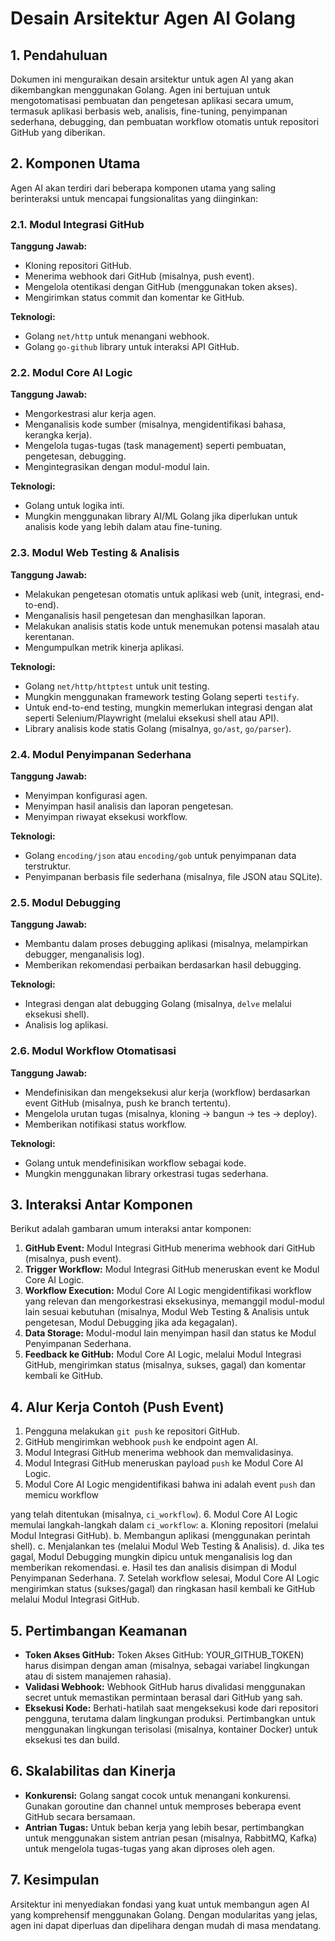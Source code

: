 # Desain Arsitektur Agen AI Golang

## 1. Pendahuluan

Dokumen ini menguraikan desain arsitektur untuk agen AI yang akan dikembangkan menggunakan Golang. Agen ini bertujuan untuk mengotomatisasi pembuatan dan pengetesan aplikasi secara umum, termasuk aplikasi berbasis web, analisis, fine-tuning, penyimpanan sederhana, debugging, dan pembuatan workflow otomatis untuk repositori GitHub yang diberikan.

## 2. Komponen Utama

Agen AI akan terdiri dari beberapa komponen utama yang saling berinteraksi untuk mencapai fungsionalitas yang diinginkan:

### 2.1. Modul Integrasi GitHub

**Tanggung Jawab:**
* Kloning repositori GitHub.
* Menerima webhook dari GitHub (misalnya, push event).
* Mengelola otentikasi dengan GitHub (menggunakan token akses).
* Mengirimkan status commit dan komentar ke GitHub.

**Teknologi:**
* Golang `net/http` untuk menangani webhook.
* Golang `go-github` library untuk interaksi API GitHub.

### 2.2. Modul Core AI Logic

**Tanggung Jawab:**
* Mengorkestrasi alur kerja agen.
* Menganalisis kode sumber (misalnya, mengidentifikasi bahasa, kerangka kerja).
* Mengelola tugas-tugas (task management) seperti pembuatan, pengetesan, debugging.
* Mengintegrasikan dengan modul-modul lain.

**Teknologi:**
* Golang untuk logika inti.
* Mungkin menggunakan library AI/ML Golang jika diperlukan untuk analisis kode yang lebih dalam atau fine-tuning.

### 2.3. Modul Web Testing & Analisis

**Tanggung Jawab:**
* Melakukan pengetesan otomatis untuk aplikasi web (unit, integrasi, end-to-end).
* Menganalisis hasil pengetesan dan menghasilkan laporan.
* Melakukan analisis statis kode untuk menemukan potensi masalah atau kerentanan.
* Mengumpulkan metrik kinerja aplikasi.

**Teknologi:**
* Golang `net/http/httptest` untuk unit testing.
* Mungkin menggunakan framework testing Golang seperti `testify`.
* Untuk end-to-end testing, mungkin memerlukan integrasi dengan alat seperti Selenium/Playwright (melalui eksekusi shell atau API).
* Library analisis kode statis Golang (misalnya, `go/ast`, `go/parser`).

### 2.4. Modul Penyimpanan Sederhana

**Tanggung Jawab:**
* Menyimpan konfigurasi agen.
* Menyimpan hasil analisis dan laporan pengetesan.
* Menyimpan riwayat eksekusi workflow.

**Teknologi:**
* Golang `encoding/json` atau `encoding/gob` untuk penyimpanan data terstruktur.
* Penyimpanan berbasis file sederhana (misalnya, file JSON atau SQLite).

### 2.5. Modul Debugging

**Tanggung Jawab:**
* Membantu dalam proses debugging aplikasi (misalnya, melampirkan debugger, menganalisis log).
* Memberikan rekomendasi perbaikan berdasarkan hasil debugging.

**Teknologi:**
* Integrasi dengan alat debugging Golang (misalnya, `delve` melalui eksekusi shell).
* Analisis log aplikasi.

### 2.6. Modul Workflow Otomatisasi

**Tanggung Jawab:**
* Mendefinisikan dan mengeksekusi alur kerja (workflow) berdasarkan event GitHub (misalnya, push ke branch tertentu).
* Mengelola urutan tugas (misalnya, kloning -> bangun -> tes -> deploy).
* Memberikan notifikasi status workflow.

**Teknologi:**
* Golang untuk mendefinisikan workflow sebagai kode.
* Mungkin menggunakan library orkestrasi tugas sederhana.

## 3. Interaksi Antar Komponen

Berikut adalah gambaran umum interaksi antar komponen:

1. **GitHub Event:** Modul Integrasi GitHub menerima webhook dari GitHub (misalnya, push event).
2. **Trigger Workflow:** Modul Integrasi GitHub meneruskan event ke Modul Core AI Logic.
3. **Workflow Execution:** Modul Core AI Logic mengidentifikasi workflow yang relevan dan mengorkestrasi eksekusinya, memanggil modul-modul lain sesuai kebutuhan (misalnya, Modul Web Testing & Analisis untuk pengetesan, Modul Debugging jika ada kegagalan).
4. **Data Storage:** Modul-modul lain menyimpan hasil dan status ke Modul Penyimpanan Sederhana.
5. **Feedback ke GitHub:** Modul Core AI Logic, melalui Modul Integrasi GitHub, mengirimkan status (misalnya, sukses, gagal) dan komentar kembali ke GitHub.

## 4. Alur Kerja Contoh (Push Event)

1. Pengguna melakukan `git push` ke repositori GitHub.
2. GitHub mengirimkan webhook `push` ke endpoint agen AI.
3. Modul Integrasi GitHub menerima webhook dan memvalidasinya.
4. Modul Integrasi GitHub meneruskan payload `push` ke Modul Core AI Logic.
5. Modul Core AI Logic mengidentifikasi bahwa ini adalah event `push` dan memicu workflow 


yang telah ditentukan (misalnya, `ci_workflow`).
6. Modul Core AI Logic memulai langkah-langkah dalam `ci_workflow`:
    a. Kloning repositori (melalui Modul Integrasi GitHub).
    b. Membangun aplikasi (menggunakan perintah shell).
    c. Menjalankan tes (melalui Modul Web Testing & Analisis).
    d. Jika tes gagal, Modul Debugging mungkin dipicu untuk menganalisis log dan memberikan rekomendasi.
    e. Hasil tes dan analisis disimpan di Modul Penyimpanan Sederhana.
7. Setelah workflow selesai, Modul Core AI Logic mengirimkan status (sukses/gagal) dan ringkasan hasil kembali ke GitHub melalui Modul Integrasi GitHub.

## 5. Pertimbangan Keamanan

* **Token Akses GitHub:** Token Akses GitHub: YOUR_GITHUB_TOKEN) harus disimpan dengan aman (misalnya, sebagai variabel lingkungan atau di sistem manajemen rahasia).
* **Validasi Webhook:** Webhook GitHub harus divalidasi menggunakan secret untuk memastikan permintaan berasal dari GitHub yang sah.
* **Eksekusi Kode:** Berhati-hatilah saat mengeksekusi kode dari repositori pengguna, terutama dalam lingkungan produksi. Pertimbangkan untuk menggunakan lingkungan terisolasi (misalnya, kontainer Docker) untuk eksekusi tes dan build.

## 6. Skalabilitas dan Kinerja

* **Konkurensi:** Golang sangat cocok untuk menangani konkurensi. Gunakan goroutine dan channel untuk memproses beberapa event GitHub secara bersamaan.
* **Antrian Tugas:** Untuk beban kerja yang lebih besar, pertimbangkan untuk menggunakan sistem antrian pesan (misalnya, RabbitMQ, Kafka) untuk mengelola tugas-tugas yang akan diproses oleh agen.

## 7. Kesimpulan

Arsitektur ini menyediakan fondasi yang kuat untuk membangun agen AI yang komprehensif menggunakan Golang. Dengan modularitas yang jelas, agen ini dapat diperluas dan dipelihara dengan mudah di masa mendatang.

